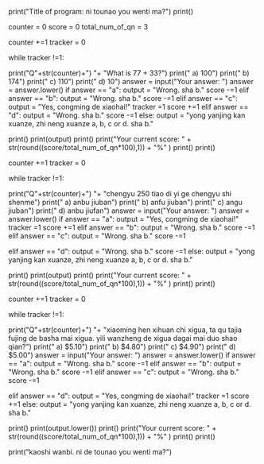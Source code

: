 print("Title of program: ni tounao you wenti ma?")
print()

counter = 0
score = 0
total_num_of_qn = 3


counter +=1
tracker = 0

while tracker !=1:
  
  print("Q"+str(counter)+") "+ "What is 77 + 33?")
  print("   a) 100")
  print("   b) 174")
  print("   c) 110")
  print("   d) 10")
  answer = input("Your answer: ")
  answer = answer.lower()
  if answer == "a":
    output = "Wrong. sha b."
    score -=1
  elif answer == "b":
    output = "Wrong. sha b."
    score -=1
  elif answer == "c":
    output = "Yes, congming de xiaohai!"
    tracker =1
    score +=1
  elif answer == "d":
    output = "Wrong. sha b."
    score -=1
  else:
    output = "yong yanjing kan xuanze, zhi neng xuanze a, b, c or d. sha b."
  
  print()
  print(output)
  print()
  print("Your current score: " + str(round((score/total_num_of_qn*100),1)) + "%"  )
  print()
  print()
  


counter +=1
tracker = 0

while tracker !=1:
  
  print("Q"+str(counter)+") "+ "chengyu 250 tiao di yi ge chengyu shi shenme")
  print("   a) anbu jiuban")
  print("   b) anfu jiuban")
  print("   c) angu jiuban")
  print("   d) anbu jiufan")
  answer = input("Your answer: ")
  answer = answer.lower()
  if answer == "a":
    output = "Yes, congming de xiaohai!"
    tracker =1
    score +=1
  elif answer == "b":
    output = "Wrong. sha b."
    score -=1
  elif answer == "c":
    output = "Wrong. sha b."
    score -=1
    
  elif answer == "d":
    output = "Wrong. sha b."
    score -=1
  else:
    output = "yong yanjing kan xuanze, zhi neng xuanze a, b, c or d. sha b."

  print()
  print(output)
  print()
  print("Your current score: " + str(round((score/total_num_of_qn*100),1)) + "%"  )
  print()
  print()
  
  

counter +=1
tracker = 0

while tracker !=1:
  
  print("Q"+str(counter)+") "+ "xiaoming hen xihuan chi xigua, ta qu tajia fujing de basha mai xigua. yili wanzheng de xigua dagai mai duo shao qian?")
  print("   a) $5.10")
  print("   b) $4.80")
  print("   c) $4.90")
  print("   d) $5.00")
  answer = input("Your answer: ")
  answer = answer.lower()
  if answer == "a":
    output = "Wrong. sha b."
    score -=1
  elif answer == "b":
    output = "Wrong.  sha b."
    score -=1
  elif answer == "c":
    output = "Wrong.  sha b."
    score -=1
    
  elif answer == "d":
    output = "Yes, congming de xiaohai!"
    tracker =1
    score +=1
  else:
    output = "yong yanjing kan xuanze, zhi neng xuanze a, b, c or d. sha b."

  

  print()
  print(output.lower())
  print()
  print("Your current score: " + str(round((score/total_num_of_qn*100),1)) + "%"  )
  print()
  print()
  
print("kaoshi wanbi. ni de tounao you wenti ma?")
  
